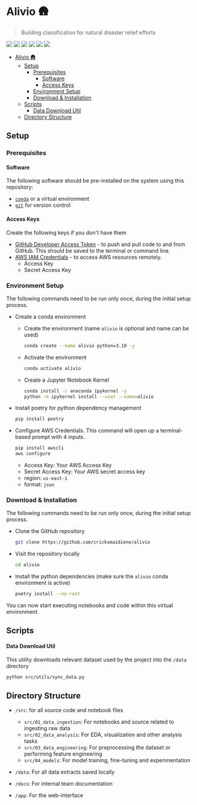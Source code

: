 # Alivio 🛖

> Building classification for natural disaster relief efforts

![](https://img.shields.io/badge/Jupyter-F37626.svg?style=for-the-badge&logo=Jupyter&logoColor=white)
![](https://img.shields.io/badge/Anaconda-44A833.svg?style=for-the-badge&logo=Anaconda&logoColor=white)
![](https://img.shields.io/badge/Python-3776AB.svg?style=for-the-badge&logo=Python&logoColor=white)
![](https://img.shields.io/badge/Git-F05032.svg?style=for-the-badge&logo=Git&logoColor=white)
![](https://img.shields.io/badge/Amazon%20AWS-232F3E.svg?style=for-the-badge&logo=Amazon-AWS&logoColor=white)
![](https://img.shields.io/badge/Google%20Colab-F9AB00.svg?style=for-the-badge&logo=Google-Colab&logoColor=white)

- [Alivio 🛖](#alivio-)
  - [Setup](#setup)
    - [Prerequisites](#prerequisites)
      - [Software](#software)
      - [Access Keys](#access-keys)
    - [Environment Setup](#environment-setup)
    - [Download \& Installation](#download--installation)
  - [Scripts](#scripts)
      - [Data Download Util](#data-download-util)
  - [Directory Structure](#directory-structure)

## Setup

### Prerequisites

#### Software

The following software should be pre-installed on the system using this repository:

- [`conda`](https://docs.anaconda.com/anaconda/install/index.html) or a virtual environment
- [`git`](https://git-scm.com/book/en/v2/Getting-Started-Installing-Git) for version control

#### Access Keys

Create the following keys if you don't have them

- [GitHub Developer Access Token](https://docs.github.com/en/authentication/keeping-your-account-and-data-secure/managing-your-personal-access-tokens) - to push and pull code to and from GitHub. This should be saved to the terminal or command line.
- [AWS IAM Credentials](https://k21academy.com/amazon-web-services/create-access-and-secret-keys-in-aws/) - to access AWS resources remotely.
  - Access Key
  - Secret Access Key

### Environment Setup

The following commands need to be run only once, during the initial setup process.

- Create a conda environment
  - Create the environment (name `alivio` is optional and name can be used)

    ```bash
    conda create --name alivio python=3.10 -y
    ```

  - Activate the environment

    ```bash
    conda activate alivio
    ```

  - Create a Jupyter Notebook Kernel

    ```bash
    conda install -c anaconda ipykernel -y
    python -m ipykernel install --user --name=alivio
    ```

- Install poetry for python dependency management

  ```bash
  pip install poetry
  ```

- Configure AWS Credentials. This command will open up a terminal-based prompt with 4 inputs.

  ```bash
  pip install awscli
  aws configure
  ```

  - Access Key: Your AWS Access Key
  - Secret Access Key: Your AWS secret access key
  - region: `us-east-1`
  - format: `json`

### Download & Installation

The following commands need to be run only once, during the initial setup process.

- Clone the GitHub repository

  ```bash
  git clone https://github.com/cricksmaidiene/alivio
  ```

- Visit the repository locally
  
  ```bash
  cd alivio
  ```

- Install the python dependencies (make sure the `alivio` conda environment is active)

  ```bash
  poetry install --no-root
  ```

You can now start executing notebooks and code within this virtual environment.

## Scripts

#### Data Download Util

This utility downloads relevant dataset used by the project into the `/data` directory

```bash
python src/utils/sync_data.py
```

## Directory Structure

- `/src`: for all source code and notebook files
  
  - `src/01_data_ingestion`: For notebooks and source related to ingesting raw data
  - `src/02_data_analysis`: For EDA, visualization and other analysis tasks
  - `src/03_data_engineering`: For preprocessing the dataset or performing feature engineering
  - `src/04_models`: For model training, fine-tuning and experimentation

- `/data`: For all data extracts saved locally
- `/docs`: For internal team documentation
- `/app`: For the web-interface
